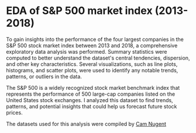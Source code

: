 # EDA of S&P 500 market index (2013-2018)

To gain insights into the performance of the four largest companies in the S&P 500 stock market index between 2013 and 2018, a comprehensive exploratory data analysis was performed. Summary statistics were computed to better understand the dataset's central tendencies, dispersion, and other key characteristics. Several visualizations, such as line plots, histograms, and scatter plots, were used to identify any notable trends, patterns, or outliers in the data.


The S&P 500 is a widely recognized stock market benchmark index that represents the performance of 500 large-cap companies listed on the United States stock exchanges. I analyzed this dataset to find trends, patterns, and potential insights that could help us forecast future stock prices.


The datasets used for this analysis were compiled by [Cam Nugent](https://www.kaggle.com/datasets/camnugent/sandp500?resource=download)
